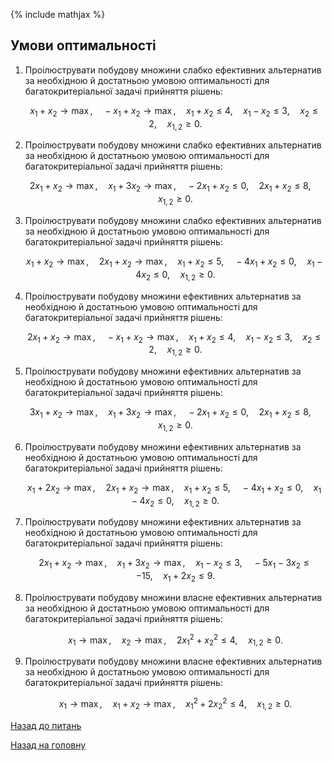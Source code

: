 <!-- 15.05 -->
{% include mathjax %}

## Умови оптимальності

1. Проілюструвати побудову множини слабко ефективних альтернатив за необхідною й достатньою умовою оптимальності для багатокритеріальної задачі прийняття рішень:

	$$
	x_1 + x_2 \to \max, \quad - x_1 + x_2 \to \max, \quad x_1 + x_2 \le 4, \quad x_1 - x_2 \le 3, \quad x_2 \le 2, \quad x_{1,2} \ge 0.
	$$

2. Проілюструвати побудову множини слабко ефективних альтернатив за необхідною й достатньою умовою оптимальності для багатокритеріальної задачі прийняття рішень:

	$$
	2 x_1 + x_2 \to \max, \quad x_1 + 3 x_2 \to \max, \quad - 2 x_1 + x_2 \le 0, \quad 2 x_1 + x_2 \le 8, \quad x_{1,2} \ge 0.
	$$

3. Проілюструвати побудову множини слабко ефективних альтернатив за необхідною й достатньою умовою оптимальності для багатокритеріальної задачі прийняття рішень:

	$$
	x_1 + x_2 \to \max, \quad 2 x_1 + x_2 \to \max, \quad x_1 + x_2 \le 5, \quad - 4 x_1 + x_2 \le 0, \quad x_1 - 4 x_2 \le 0, \quad x_{1,2} \ge 0.
	$$

4. Проілюструвати побудову множини ефективних альтернатив за необхідною й достатньою умовою оптимальності для багатокритеріальної задачі прийняття рішень:

	$$
	2 x_1 + x_2 \to \max, \quad - x_1 + x_2 \to \max, \quad x_1 + x_2 \le 4, \quad x_1 - x_2 \le 3, \quad x_2 \le 2, \quad x_{1,2} \ge 0.
	$$

5. Проілюструвати побудову множини ефективних альтернатив за необхідною й достатньою умовою оптимальності для багатокритеріальної задачі прийняття рішень:

	$$
	3 x_1 + x_2 \to \max, \quad x_1 + 3 x_2 \to \max, \quad - 2 x_1 + x_2 \le 0, \quad 2 x_1 + x_2 \le 8, \quad x_{1,2} \ge 0.
	$$

6. Проілюструвати побудову множини ефективних альтернатив за необхідною й достатньою умовою оптимальності для багатокритеріальної задачі прийняття рішень:

	$$
	x_1 + 2 x_2 \to \max, \quad 2 x_1 + x_2 \to \max, \quad x_1 + x_2 \le 5, \quad - 4 x_1 + x_2 \le 0, \quad x_1 - 4 x_2 \le 0, \quad x_{1,2} \ge 0.
	$$

7. Проілюструвати побудову множини ефективних альтернатив за необхідною й достатньою умовою оптимальності для багатокритеріальної задачі прийняття рішень:

	$$
	2 x_1 + x_2 \to \max, \quad x_1 + 3 x_2 \to \max, \quad x_1 - x_2 \le 3, \quad - 5 x_1 - 3 x_2 \le -15, \quad x_1 + 2 x_2 \le 9.
	$$

8. Проілюструвати побудову множини власне ефективних альтернатив за необхідною й достатньою умовою оптимальності для багатокритеріальної задачі прийняття рішень:

	$$
	x_1 \to \max, \quad x_2 \to \max, \quad 2 x_1^2 + x_2^2 \le 4, \quad x_{1,2} \ge 0.
	$$

9. Проілюструвати побудову множини власне ефективних альтернатив за необхідною й достатньою умовою оптимальності для багатокритеріальної задачі прийняття рішень:

	$$
	x_1 \to \max, \quad x_1 + x_2 \to \max, \quad x_1^2 + 2 x_2^2 \le 4, \quad x_{1,2} \ge 0.
	$$

[Назад до питань](README.md)

[Назад на головну](../README.md)
